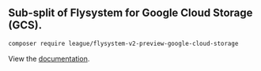 ## Sub-split of Flysystem for Google Cloud Storage (GCS).

```bash
composer require league/flysystem-v2-preview-google-cloud-storage
```

View the [documentation](https://flysystem.thephpleague.com/v2/docs/adapter/gcs/).
